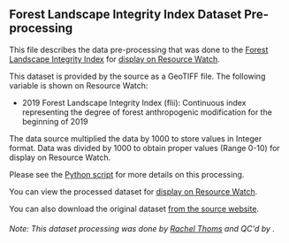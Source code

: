 ## Forest Landscape Integrity Index Dataset Pre-processing
This file describes the data pre-processing that was done to the [Forest Landscape Integrity Index](https://www.forestintegrity.com/) for [display on Resource Watch](https://resourcewatch.org/data/explore/).

This dataset is provided by the source as a GeoTIFF file. The following variable is shown on Resource Watch:
- 2019 Forest Landscape Integrity Index (flii): Continuous index representing the degree of forest anthropogenic modification for the beginning of 2019 
 
The data source multiplied the data by 1000 to store values in Integer format. Data was divided by 1000 to obtain proper values (Range 0-10) for display on Resource Watch.

Please see the [Python script](https://github.com/resource-watch/data-pre-processing/blob/master/for_031_rw0_forest_landscape_integrity_index/for_031_rw0_forest_landscape_integrity_index_processing.py) for more details on this processing.

You can view the processed dataset for [display on Resource Watch](https://resourcewatch.org/data/explore/).

You can also download the original dataset [from the source website](https://www.forestintegrity.com/download-data).

###### Note: This dataset processing was done by [Rachel Thoms](https://www.wri.org/profile/rachel-thoms) and QC'd by []().
